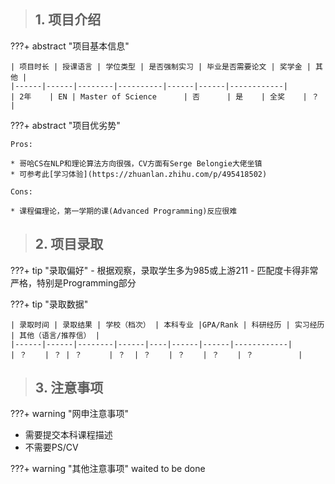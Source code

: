 > ## **1. 项目介绍**

???+ abstract "项目基本信息" 

    | 项目时长 | 授课语言 | 学位类型 | 是否强制实习 | 毕业是否需要论文 | 奖学金 | 其他 |
    |------|------|--------|----------|------|------|------------|
    | 2年    | EN | Master of Science      | 否      | 是    | 全奖    | ？          |

???+ abstract "项目优劣势" 

    Pros:
    
    * 哥哈CS在NLP和理论算法方向很强，CV方面有Serge Belongie大佬坐镇
    * 可参考此[学习体验](https://zhuanlan.zhihu.com/p/495418502)
    
    Cons:

    * 课程偏理论，第一学期的课(Advanced Programming)反应很难

> ## **2. 项目录取**

???+ tip "录取偏好"
    - 根据观察，录取学生多为985或上游211
    - 匹配度卡得非常严格，特别是Programming部分

???+ tip "录取数据"

    | 录取时间 | 录取结果 | 学校（档次） | 本科专业 |GPA/Rank | 科研经历 | 实习经历 | 其他（语言/推荐信） |
    |------|------|--------|------|----|------|------|------------|
    | ？    | ？ | ？      | ？  | ？    | ？    | ？    | ？          |


> ## **3. 注意事项**

???+ warning "网申注意事项"
* 需要提交本科课程描述
* 不需要PS/CV

???+ warning "其他注意事项"
    waited to be done

